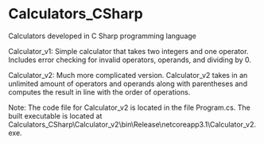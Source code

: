# Calculators_CSharp
Calculators developed in C Sharp programming language

Calculator_v1: 
Simple calculator that takes two integers and one operator.  Includes error checking for invalid operators, 
operands, and dividing by 0.

Calculator_v2:
Much more complicated version.  Calculator_v2 takes in an unlimited amount of operators and operands along 
with parentheses and computes the result in line with the order of operations.  

Note:  The code file for Calculator_v2 is located in the file Program.cs.  The built executable is located
at Calculators_CSharp\Calculator_v2\bin\Release\netcoreapp3.1\Calculator_v2.exe.